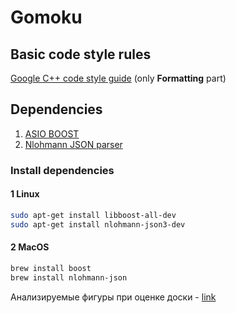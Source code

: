 # Gomoku

## Basic code style rules

[Google C++ code style guide](https://google.github.io/styleguide/cppguide.html#Formatting) (only **Formatting** part)

## Dependencies

1. [ASIO BOOST](https://www.boost.org/doc/libs/1_75_0/doc/html/boost_asio.html)
2. [Nlohmann JSON parser](https://github.com/nlohmann/json)

### Install dependencies

#### 1 Linux

```bash
sudo apt-get install libboost-all-dev
sudo apt-get install nlohmann-json3-dev
```

#### 2 MacOS

```bash
brew install boost
brew install nlohmann-json
```

Анализируемые фигуры при оценке доски - [link](https://arxiv.org/pdf/1912.05407.pdf)
